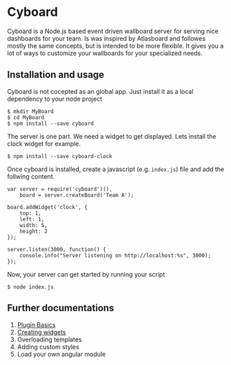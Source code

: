 Cyboard
=======

Cyboard is a Node.js based event driven wallboard server for serving nice dashboards for your team. Is was inspired
by Atlasboard and followes mostly the same concepts, but is intended to be more flexible. It gives you a lot of ways
to customize your wallboards for your specialized needs.

Installation and usage
----------------------
Cyboard is not cocepted as an global app. Just install it as a local dependency to your node project

    $ mkdir MyBoard
    $ cd MyBoard
    $ npm install --save cyboard
    
The server is one part. We need a widget to get displayed. Lets install the clock widget for example.

    $ npm install --save cyboard-clock
    
Once cyboard is installed, create a javascript (e.g. `index.js`) file and add the follwing content.

    var server = require('cyboard')(),
        board = server.createBoard('Team A');
        
    board.addWidget('clock', {
        top: 1,
        left: 1,
        width: 5,
        height: 2
    });
    
    server.listen(3000, function() {
        console.info("Server listening on http://localhost:%s", 3000);
    });
    
Now, your server can get started by running your script

    $ node index.js
    
    
Further documentations
----------------------

1.  [Plugin Basics](docs/pluginBasics.md)
2.  [Creating widgets](docs/creatingWidgets.md)
3.  Overloading templates
4.  Adding custom styles
5.  Load your own angular module